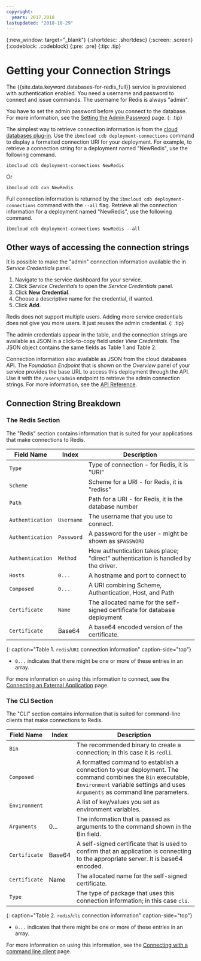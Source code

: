 ```yaml
---
copyright:
  years: 2017,2018
lastupdated: "2018-10-29"
---
```


{:new_window: target="_blank"}
{:shortdesc: .shortdesc}
{:screen: .screen}
{:codeblock: .codeblock}
{:pre: .pre}
{:tip: .tip}


# Getting your Connection Strings

The {{site.data.keyword.databases-for-redis_full}} service is provisioned with authentication enabled. You need a username and password to connect and issue commands. The username for Redis is always "admin".

You have to set the admin password before you connect to the database. For more information, see the [Setting the Admin Password](./howto-admin-password.html) page.
{: .tip}

The simplest way to retrieve connection information is from the [cloud databases plug-in](./howto-using-ibmcloud-cli.html). Use the `ibmcloud cdb deployment-connections` command to display a formatted connection URI for your deployment. For example, to retrieve a connection string for a deployment named  "NewRedis", use the following command.

```
ibmcloud cdb deployment-connections NewRedis
```
Or
```
ibmcloud cdb cxn NewRedis
```

Full connection information is returned by the `ibmcloud cdb deployment-connections` command with the `--all` flag. Retrieve all the connection information for a deployment named  "NewRedis", use the following command.

```
ibmcloud cdb deployment-connections NewRedis --all
```

## Other ways of accessing the connection strings

It is possible to make the "admin" connection information available the in _Service Credentials_ panel. 
1. Navigate to the service dashboard for your service.
2. Click _Service Credentials_ to open the _Service Credentials_ panel.
3. Click **New Credential**.
4. Choose a descriptive name for the credential, if wanted. 
5. Click **Add**.

Redis does not support multiple users. Adding more service credentials does not give you more users. It just reuses the admin credential.
{: .tip}

The admin credentials appear in the table, and the connection strings are available as JSON in a click-to-copy field under _View Credentials_. The JSON object contains the same fields as Table 1 and Table 2. 

Connection information also available as JSON from the cloud databases API. The _Foundation Endpoint_ that is shown on the _Overview_ panel of your service provides the base URL to access this deployment through the API. Use it with the `/users/admin` endpoint to retrieve the admin connection strings. For more information, see the [API Reference](https://{DomainName}/apidocs/cloud-databases-api#discover-connection-information-for-a-deployment-f).

## Connection String Breakdown

### The Redis Section

The "Redis" section contains information that is suited for your applications that make connections to Redis.

Field Name|Index|Description
----------|-----|-----------
`Type`||Type of connection - for Redis, it is "URI"
`Scheme`||Scheme for a URI - for Redis, it is "rediss"
`Path`||Path for a URI - for Redis, it is the database number
`Authentication`|`Username`|The username that you use to connect.
`Authentication`|`Password`|A password for the user - might be shown as `$PASSWORD`
`Authentication`|`Method`|How authentication takes place; "direct" authentication is handled by the driver.
`Hosts`|`0...`|A hostname and port to connect to
`Composed`|`0...`|A URI combining Scheme, Authentication, Host, and Path
`Certificate`|`Name`|The allocated name for the self-signed certificate for database deployment
`Certificate`|Base64|A base64 encoded version of the certificate.
{: caption="Table 1. `redis`/`URI` connection information" caption-side="top"}

* `0...` indicates that there might be one or more of these entries in an array.

For more information on using this information to connect, see the [Connecting an External Application](./connecting-external.html) page.

### The CLI Section

The "CLI" section contains information that is suited for command-line clients that make connections to Redis.

Field Name|Index|Description
----------|-----|-----------
`Bin`||The recommended binary to create a connection; in this case it is `redli`.
`Composed`||A formatted command to establish a connection to your deployment. The command combines the `Bin` executable, `Environment` variable settings and uses `Arguments` as command line parameters.
`Environment`||A list of key/values you set as environment variables.
`Arguments`|0...|The information that is passed as arguments to the command shown in the Bin field.
`Certificate`|Base64|A self-signed certificate that is used to confirm that an application is connecting to the appropriate server. It is base64 encoded.
`Certificate`|Name|The allocated name for the self-signed certificate.
`Type`||The type of package that uses this connection information; in this case `cli`. 
{: caption="Table 2. `redis`/`cli` connection information" caption-side="top"}

* `0...` indicates that there might be one or more of these entries in an array.

For more information on using this information, see the [Connecting with a command line client](./connecting-cli-client) page.

